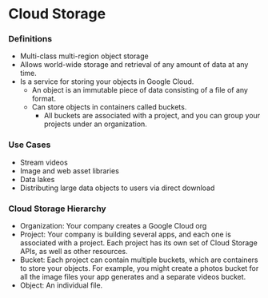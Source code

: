 # Cloud Storage

### Definitions
* Multi-class multi-region object storage
* Allows world-wide storage and retrieval of any amount of data at any time.
* Is a service for storing your objects in Google Cloud.
    * An object is an immutable piece of data consisting of a file of any format. 
    * Can store objects in containers called buckets. 
        * All buckets are associated with a project, and you can group your projects under an organization.

### Use Cases
* Stream videos
* Image and web asset libraries
* Data lakes
* Distributing large data objects to users via direct download

### Cloud Storage Hierarchy
* Organization: Your company creates a Google Cloud org
* Project: Your company is building several apps, and each one is associated with a project. Each project has its own set of Cloud Storage APIs, as well as other resources.
* Bucket: Each project can contain multiple buckets, which are containers to store your objects. For example, you might create a photos bucket for all the image files your app generates and a separate videos bucket.
* Object: An individual file.
